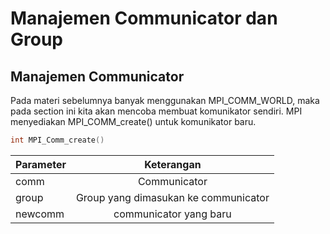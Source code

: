# Manajemen Communicator dan Group

## Manajemen Communicator

Pada materi sebelumnya banyak menggunakan MPI_COMM_WORLD, maka pada section ini kita akan mencoba membuat komunikator sendiri. MPI menyediakan MPI_COMM_create() untuk komunikator baru.
```c++
int MPI_Comm_create()
```

| Parameter | Keterangan  |
| ------------- |:-------------:|
| comm | Communicator |
| group | Group yang dimasukan ke communicator |
| newcomm | communicator yang baru |

